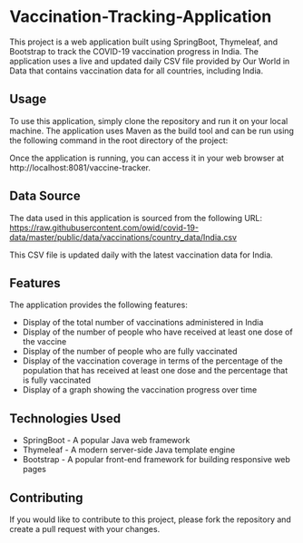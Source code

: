 # Vaccination-Tracking-Application
This project is a web application built using SpringBoot, Thymeleaf, and Bootstrap to track the COVID-19 vaccination progress in India. The application uses a live and updated daily CSV file provided by Our World in Data that contains vaccination data for all countries, including India.

## Usage
To use this application, simply clone the repository and run it on your local machine. The application uses Maven as the build tool and can be run using the following command in the root directory of the project:

Once the application is running, you can access it in your web browser at http://localhost:8081/vaccine-tracker. 

## Data Source
The data used in this application is sourced from the following URL:
https://raw.githubusercontent.com/owid/covid-19-data/master/public/data/vaccinations/country_data/India.csv

This CSV file is updated daily with the latest vaccination data for India.

## Features
The application provides the following features:

* Display of the total number of vaccinations administered in India
* Display of the number of people who have received at least one dose of the vaccine
* Display of the number of people who are fully vaccinated
* Display of the vaccination coverage in terms of the percentage of the population that has received at least one dose and the percentage that is fully vaccinated
* Display of a graph showing the vaccination progress over time

## Technologies Used
* SpringBoot - A popular Java web framework
* Thymeleaf - A modern server-side Java template engine
* Bootstrap - A popular front-end framework for building responsive web pages

## Contributing
If you would like to contribute to this project, please fork the repository and create a pull request with your changes.
